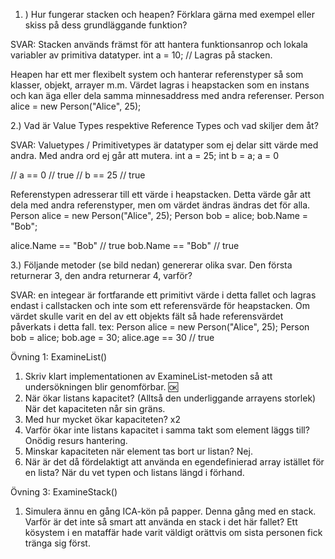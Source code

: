 1. ) Hur fungerar stacken och heapen? Förklara gärna med exempel eller skiss på dess
grundläggande funktion?

SVAR:
Stacken används främst för att hantera funktionsanrop och lokala variabler av primitiva datatyper.
int a = 10; // Lagras på stacken.

Heapen har ett mer flexibelt system och hanterar referenstyper så som klasser, objekt, arrayer m.m.
Värdet lagras i heapstacken som en instans och kan äga eller dela samma minnesaddress med andra referenser. 
Person alice = new Person("Alice", 25);

2.) Vad är Value Types respektive Reference Types och vad skiljer dem åt?

SVAR:
Valuetypes / Primitivetypes är datatyper som ej delar sitt värde med andra. Med andra ord ej går att mutera.
int a = 25;
int b = a;
a = 0

// a == 0 // true
// b == 25 // true

Referenstypen adresserar till ett värde i heapstacken. Detta värde går att dela med andra referenstyper, men om värdet ändras ändras det för alla.
Person alice = new Person("Alice", 25); 
Person bob = alice; 
bob.Name = "Bob";

alice.Name == "Bob" // true
bob.Name  == "Bob" // true

3.) Följande metoder (se bild nedan) genererar olika svar. Den första returnerar 3, den
andra returnerar 4, varför? 

SVAR: 
en integear är fortfarande ett primitivt värde i detta fallet och lagras endast i callstacken och inte som ett referensvärde för heapstacken.
Om värdet skulle varit en del av ett objekts fält så hade referensvärdet påverkats i detta fall.
tex: 
Person alice = new Person("Alice", 25); 
Person bob = alice; 
bob.age = 30;
alice.age == 30 // true


Övning 1: ExamineList()

1. Skriv klart implementationen av ExamineList-metoden så att undersökningen blir
genomförbar. 
🆗
2. När ökar listans kapacitet? (Alltså den underliggande arrayens storlek)
När det kapaciteten når sin gräns.
3. Med hur mycket ökar kapaciteten?
x2
4. Varför ökar inte listans kapacitet i samma takt som element läggs till?
Onödig resurs hantering.
5. Minskar kapaciteten när element tas bort ur listan?
Nej.
6. När är det då fördelaktigt att använda en egendefinierad array istället för en lista?
När du vet typen och listans längd i förhand.


Övning 3: ExamineStack()
1. Simulera ännu en gång ICA-kön på papper. Denna gång med en stack. Varför är det
inte så smart att använda en stack i det här fallet?
Ett kösystem i en mataffär hade varit väldigt orättvis om sista personen fick tränga sig först.




